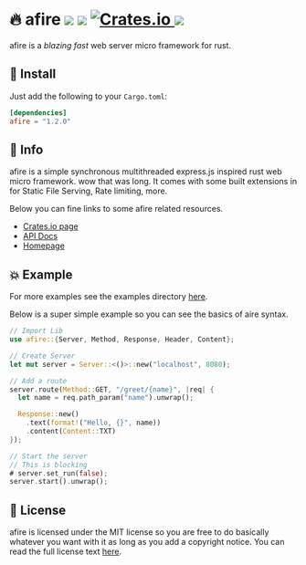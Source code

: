 # 🔥 afire <a href="https://github.com/Basicprogrammer10/afire/actions"><img src="https://img.shields.io/github/workflow/status/Basicprogrammer10/afire/CI?label=Tests"></a> <a href="#"><img src="https://img.shields.io/tokei/lines/github/Basicprogrammer10/afire?label=Total%20Lines"></a> <a href="https://crates.io/crates/afire"><img alt="Crates.io" src="https://img.shields.io/crates/v/afire"> <img src="https://img.shields.io/crates/d/afire?label=Downloads"></a>

afire is a _blazing fast_ web server micro framework for rust.

## 💠 Install

Just add the following to your `Cargo.toml`:

```toml
[dependencies]
afire = "1.2.0"
```

## 📄 Info

afire is a simple synchronous multithreaded express.js inspired rust web micro framework.
wow that was long.
It comes with some built extensions in for Static File Serving, Rate limiting, more.

Below you can fine links to some afire related resources.

- [Crates.io page](https://crates.io/crates/afire)
- [API Docs](https://docs.rs/afire/latest/afire/)
- [Homepage](https://connorcode.com/writing/afire)

## 💥 Example

For more examples see the examples directory [here](https://github.com/Basicprogrammer10/afire/tree/main/examples).

Below is a super simple example so you can see the basics of aire syntax.

```rust
// Import Lib
use afire::{Server, Method, Response, Header, Content};

// Create Server
let mut server = Server::<()>::new("localhost", 8080);

// Add a route
server.route(Method::GET, "/greet/{name}", |req| {
  let name = req.path_param("name").unwrap();

  Response::new()
    .text(format!("Hello, {}", name))
    .content(Content::TXT)
});

// Start the server
// This is blocking
# server.set_run(false);
server.start().unwrap();
```

## 💼 License

afire is licensed under the MIT license so you are free to do basically whatever you want with it as long as you add a copyright notice.
You can read the full license text [here](https://github.com/Basicprogrammer10/afire/blob/main/LICENSE).
